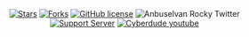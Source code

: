 <div align="center">
<!--    <img src="./assets/img/header.svg" alt="Learn more from cyberdude networks."/> -->
   
<br> 
<br>

[![Stars](https://img.shields.io/github/stars/anburocky3/javascript-interview-questions)](https://github.com/anburocky3/javascript-interview-questions)
[![Forks](https://img.shields.io/github/forks/anburocky3/javascript-interview-questions)](https://github.com/anburocky3/javascript-interview-questions)
[![GitHub license](https://img.shields.io/github/license/anburocky3/javascript-interview-questions)](https://github.com/anburocky3/javascript-interview-questions)
![Anbuselvan Rocky Twitter](https://img.shields.io/twitter/url?style=social&url=https%3A%2F%2Fgithub.com%2Fanburocky3%2Fjavascript-interview-questions)
[![Support Server](https://img.shields.io/discord/742347296091537448.svg?label=Discord&logo=Discord&colorB=7289da)](https://discord.gg/6ktMR65YMy)
[![Cyberdude youtube](https://img.shields.io/youtube/channel/subscribers/UCteUj8bL1ppZcS70UCWrVfw?style=social)](https://www.youtube.com/c/cyberdudenetworks)

</div>

<!-- # Sangeetha

Learn by doing, these are the mostly used interview questions by corporate companies. This repository contains the questions as well as the solution to that question. **Happy Learning**.

<div style="width:100%"> -->
   
<!-- | S.No | Topics                | Video Links | Questions                                | Solution                                 |
| ---- | --------------------- | ----------- | ---------------------------------------- | ---------------------------------------- |
| 1    | Javascript Objects    | [Videos](https://www.youtube.com/watch?v=iKD8RZoXrLQ&list=PL73Obo20O_7ihsIM5K-hHYPrcqkkdQcLa&index=36) | N.A                                      | N.A                                      |
| 2    | Javascript Arrays     | [Videos](https://www.youtube.com/watch?v=iKD8RZoXrLQ&list=PL73Obo20O_7ihsIM5K-hHYPrcqkkdQcLa&index=50) | [View](./javascript-arrays/questions.md) | [View](./javascript-arrays/solutions.md) |
| 3    | Javascript Functions  | [Videos](https://www.youtube.com/watch?v=iKD8RZoXrLQ&list=PL73Obo20O_7ihsIM5K-hHYPrcqkkdQcLa&index=70) | N.A                                      | N.A                                      | -->

<!-- </div>

## Javascript in Tamil (Full Course) (FREE)

All videos are available for free, [check out here](https://www.youtube.com/c/cyberdudenetworks)

![Javascript in Tamil](https://user-images.githubusercontent.com/15264938/121434190-952f8c80-c99a-11eb-84d1-c62749fdda2a.png)

#### Credits:

- [CyberDude Networks Pvt. Ltd.](https://cyberdudenetworks.com) - ([Github](https://github.com/orgs/CyberdudeNetworks/)) ([YouTube](https://youtube.com/c/cyberdudenetworks))
- [Anbuselvan](https://facebook.com/anburocky3) - ([Github](https://github.com/orgs/CyberdudeNetworks/)) ([Twitter](https://twitter.com/anbuselvanrocky))
- All credits goes to respective owners who shared these questions with the world. -->
